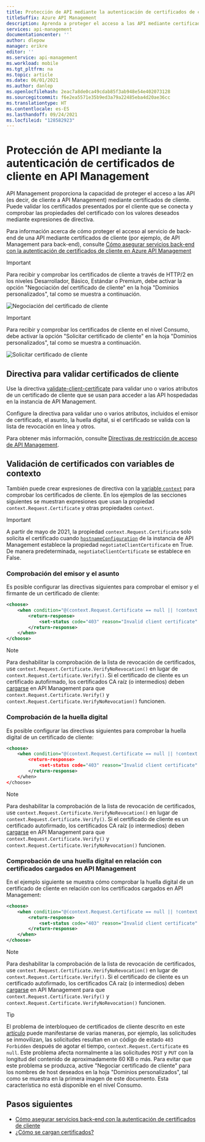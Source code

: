 ```yaml
---
title: Protección de API mediante la autenticación de certificados de cliente en API Management
titleSuffix: Azure API Management
description: Aprenda a proteger el acceso a las API mediante certificados de cliente. Se pueden usar expresiones de directiva para validar los certificados entrantes.
services: api-management
documentationcenter: ''
author: dlepow
manager: erikre
editor: ''
ms.service: api-management
ms.workload: mobile
ms.tgt_pltfrm: na
ms.topic: article
ms.date: 06/01/2021
ms.author: danlep
ms.openlocfilehash: 2eac7a8de0ca49cdab85f3ab948e54e402073128
ms.sourcegitcommit: f6e2ea5571e35b9ed3a79a22485eba4d20ae36cc
ms.translationtype: HT
ms.contentlocale: es-ES
ms.lasthandoff: 09/24/2021
ms.locfileid: "128582923"
---
```

# <a name="how-to-secure-apis-using-client-certificate-authentication-in-api-management"></a>Protección de API mediante la autenticación de certificados de cliente en API Management

API Management proporciona la capacidad de proteger el acceso a las API (es decir, de cliente a API Management) mediante certificados de cliente. Puede validar los certificados presentados por el cliente que se conecta y comprobar las propiedades del certificado con los valores deseados mediante expresiones de directiva.

Para información acerca de cómo proteger el acceso al servicio de back-end de una API mediante certificados de cliente (por ejemplo, de API Management para back-end), consulte [Cómo asegurar servicios back-end con la autenticación de certificados de cliente en Azure API Management](./api-management-howto-mutual-certificates.md)

> [!IMPORTANT]
> Para recibir y comprobar los certificados de cliente a través de HTTP/2 en los niveles Desarrollador, Básico, Estándar o Premium, debe activar la opción "Negociación del certificado de cliente" en la hoja "Dominios personalizados", tal como se muestra a continuación.

![Negociación del certificado de cliente](./media/api-management-howto-mutual-certificates-for-clients/negotiate-client-certificate.png)

> [!IMPORTANT]
> Para recibir y comprobar los certificados de cliente en el nivel Consumo, debe activar la opción "Solicitar certificado de cliente" en la hoja "Dominios personalizados", tal como se muestra a continuación.

![Solicitar certificado de cliente](./media/api-management-howto-mutual-certificates-for-clients/request-client-certificate.png)

## <a name="policy-to-validate-client-certificates"></a>Directiva para validar certificados de cliente

Use la directiva [validate-client-certificate](api-management-access-restriction-policies.md#validate-client-certificate) para validar uno o varios atributos de un certificado de cliente que se usan para acceder a las API hospedadas en la instancia de API Management.

Configure la directiva para validar uno o varios atributos, incluidos el emisor de certificado, el asunto, la huella digital, si el certificado se valida con la lista de revocación en línea y otros.

Para obtener más información, consulte [Directivas de restricción de acceso de API Management](api-management-access-restriction-policies.md).

## <a name="certificate-validation-with-context-variables"></a>Validación de certificados con variables de contexto

También puede crear expresiones de directiva con la [variable `context`](api-management-policy-expressions.md#ContextVariables) para comprobar los certificados de cliente. En los ejemplos de las secciones siguientes se muestran expresiones que usan la propiedad `context.Request.Certificate` y otras propiedades `context`.

> [!IMPORTANT]
> A partir de mayo de 2021, la propiedad `context.Request.Certificate` solo solicita el certificado cuando [`hostnameConfiguration`](/rest/api/apimanagement/2020-12-01/api-management-service/create-or-update#hostnameconfiguration) de la instancia de API Management establece la propiedad `negotiateClientCertificate` en True. De manera predeterminada, `negotiateClientCertificate` se establece en False.

### <a name="checking-the-issuer-and-subject"></a>Comprobación del emisor y el asunto

Es posible configurar las directivas siguientes para comprobar el emisor y el firmante de un certificado de cliente:

```xml
<choose>
    <when condition="@(context.Request.Certificate == null || !context.Request.Certificate.Verify() || context.Request.Certificate.Issuer != "trusted-issuer" || context.Request.Certificate.SubjectName.Name != "expected-subject-name")" >
        <return-response>
            <set-status code="403" reason="Invalid client certificate" />
        </return-response>
    </when>
</choose>
```

> [!NOTE]
> Para deshabilitar la comprobación de la lista de revocación de certificados, use `context.Request.Certificate.VerifyNoRevocation()` en lugar de `context.Request.Certificate.Verify()`.
> Si el certificado de cliente es un certificado autofirmado, los certificados CA raíz (o intermedios) deben [cargarse](api-management-howto-ca-certificates.md) en API Management para que `context.Request.Certificate.Verify()` y `context.Request.Certificate.VerifyNoRevocation()` funcionen.

### <a name="checking-the-thumbprint"></a>Comprobación de la huella digital

Es posible configurar las directivas siguientes para comprobar la huella digital de un certificado de cliente:

```xml
<choose>
    <when condition="@(context.Request.Certificate == null || !context.Request.Certificate.Verify() || context.Request.Certificate.Thumbprint != "DESIRED-THUMBPRINT-IN-UPPER-CASE")" >
        <return-response>
            <set-status code="403" reason="Invalid client certificate" />
        </return-response>
    </when>
</choose>
```

> [!NOTE]
> Para deshabilitar la comprobación de la lista de revocación de certificados, use `context.Request.Certificate.VerifyNoRevocation()` en lugar de `context.Request.Certificate.Verify()`.
> Si el certificado de cliente es un certificado autofirmado, los certificados CA raíz (o intermedios) deben [cargarse](api-management-howto-ca-certificates.md) en API Management para que `context.Request.Certificate.Verify()` y `context.Request.Certificate.VerifyNoRevocation()` funcionen.

### <a name="checking-a-thumbprint-against-certificates-uploaded-to-api-management"></a>Comprobación de una huella digital en relación con certificados cargados en API Management

En el ejemplo siguiente se muestra cómo comprobar la huella digital de un certificado de cliente en relación con los certificados cargados en API Management:

```xml
<choose>
    <when condition="@(context.Request.Certificate == null || !context.Request.Certificate.Verify()  || !context.Deployment.Certificates.Any(c => c.Value.Thumbprint == context.Request.Certificate.Thumbprint))" >
        <return-response>
            <set-status code="403" reason="Invalid client certificate" />
        </return-response>
    </when>
</choose>

```

> [!NOTE]
> Para deshabilitar la comprobación de la lista de revocación de certificados, use `context.Request.Certificate.VerifyNoRevocation()` en lugar de `context.Request.Certificate.Verify()`.
> Si el certificado de cliente es un certificado autofirmado, los certificados CA raíz (o intermedios) deben [cargarse](api-management-howto-ca-certificates.md) en API Management para que `context.Request.Certificate.Verify()` y `context.Request.Certificate.VerifyNoRevocation()` funcionen.

> [!TIP]
> El problema de interbloqueo de certificados de cliente descrito en este [artículo](https://techcommunity.microsoft.com/t5/Networking-Blog/HTTPS-Client-Certificate-Request-freezes-when-the-Server-is/ba-p/339672) puede manifestarse de varias maneras, por ejemplo, las solicitudes se inmovilizan, las solicitudes resultan en un código de estado `403 Forbidden` después de agotar el tiempo, `context.Request.Certificate` es `null`. Este problema afecta normalmente a las solicitudes `POST` y `PUT` con la longitud del contenido de aproximadamente 60 KB o más.
> Para evitar que este problema se produzca, active "Negociar certificado de cliente" para los nombres de host deseados en la hoja "Dominios personalizados", tal como se muestra en la primera imagen de este documento. Esta característica no está disponible en el nivel Consumo.

## <a name="next-steps"></a>Pasos siguientes

-   [Cómo asegurar servicios back-end con la autenticación de certificados de cliente](./api-management-howto-mutual-certificates.md)
-   [¿Cómo se cargan certificados?](./api-management-howto-mutual-certificates.md)
